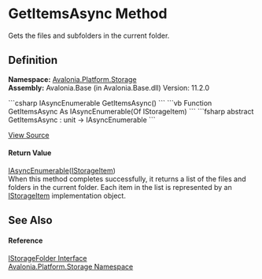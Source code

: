 # GetItemsAsync Method


Gets the files and subfolders in the current folder.



## Definition
**Namespace:** <a href="N_Avalonia_Platform_Storage">Avalonia.Platform.Storage</a>  
**Assembly:** Avalonia.Base (in Avalonia.Base.dll) Version: 11.2.0

<Tabs groupId="api-code-preview">
<TabItem value="csharp" label="C#">
```csharp
IAsyncEnumerable<IStorageItem> GetItemsAsync()
```
</TabItem>
<TabItem value="vb" label="VB">
```vb
Function GetItemsAsync As IAsyncEnumerable(Of IStorageItem)
```
</TabItem>
<TabItem value="fsharp" label="F#">
```fsharp
abstract GetItemsAsync : unit -> IAsyncEnumerable<IStorageItem> 
```
</TabItem>
</Tabs>



<a href="https://github.com/AvaloniaUI/Avalonia/tree/master/src/Avalonia.Base/Platform/Storage/IStorageFolder.cs" title="View the source code">View Source</a>



#### Return Value
<a href="https://learn.microsoft.com/dotnet/api/system.collections.generic.iasyncenumerable-1" target="_blank" rel="noopener noreferrer">IAsyncEnumerable</a>(<a href="T_Avalonia_Platform_Storage_IStorageItem">IStorageItem</a>)  
When this method completes successfully, it returns a list of the files and folders in the current folder. Each item in the list is represented by an <a href="T_Avalonia_Platform_Storage_IStorageItem">IStorageItem</a> implementation object.

## See Also


#### Reference
<a href="T_Avalonia_Platform_Storage_IStorageFolder">IStorageFolder Interface</a>  
<a href="N_Avalonia_Platform_Storage">Avalonia.Platform.Storage Namespace</a>  
